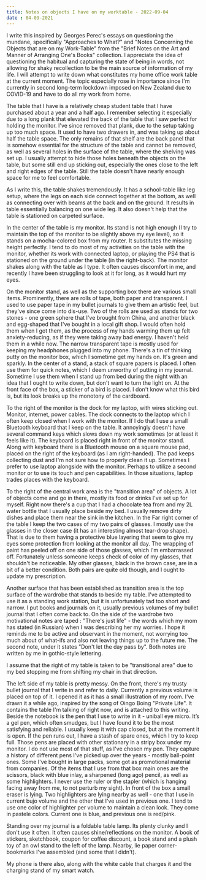 ```yaml
---
title: Notes on objects I have on my worktable - 2022-09-04
date : 04-09-2021
---
```

I write this inspired by Georges Perec's essays on questioning the mundane, specifically "Approaches to What?" and "Notes Concerning the Objects that are on my Work-Table" from the "Brief Notes on the Art and Manner of Arranging One's Books" collection. I appreciate the idea of questioning the habitual and capturing the state of being in words, not allowing for shaky recollection to be the main source of information of my life. I will attempt to write down what constitutes my home office work table at the current moment. The topic especially rose in importance since I'm currently in second long-term lockdown imposed on New Zealand due to COVID-19 and have to do all my work from home.

The table that I have is a relatively cheap student table that I have purchased about a year and a half ago. I remember selecting it especially due to a long plank that elevated the back of the table that I saw perfect for holding the monitor. I've since removed that plank, due to the setup taking up too much space. It used to have two drawers in, and was taking up about half the table space. The only remains of that shelf are the back panel that is somehow essential for the structure of the table and cannot be removed, as well as several holes in the surface of the table, where the shelving was set up. I usually attempt to hide those holes beneath the objects on the table, but some still end up sticking out, especially the ones close to the left and right edges of the table. Still the table doesn't have nearly enough space for me to feel comfortable.

As I write this, the table shakes tremendously. It has a school-table like leg setup, where the legs on each side connect together at the bottom, as well as connecting over with beams at the back and on the ground. It results in table essentially balancing on one wide leg. It also doesn't help that the table is stationed on carpeted surface.

In the center of the table is my monitor. Its stand is not high enough (I try to maintain the top of the monitor to be slightly above my eye level), so it stands on a mocha-colored box from my router. It substitutes the missing height perfectly. I tend to do most of my activities on the table with the monitor, whether its work with connected laptop, or playing the PS4 that is stationed on the ground under the table (in the right-back). The monitor shakes along with the table as I type. It often causes discomfort in me, and recently I have been struggling to look at it for long, as it would hurt my eyes.

On the monitor stand, as well as the supporting box there are various small items. Prominently, there are rolls of tape, both paper and transparent. I used to use paper tape in my bullet journals to give them an artistic feel, but they've since come into dis-use. Two of the rolls are used as stands for two stones - one green sphere that I've brought from China, and another black and egg-shaped that I've bought in a local gift shop. I would often hold them when I got them, as the process of my hands warming them up felt anxiety-reducing, as if they were taking away bad energy. I haven't held them in a while now. The narrow transparent tape is mostly used for keeping my headphones plugged into my phone. There's a tin of thinking putty on the monitor box, which I sometime get my hands on. It's green and sparkly. In the center of a stand, a stack of square papers is placed. I often use them for quick notes, which I deem unworthy of putting in my journal. Sometime I use them when I stand up from bed during the night with an idea that I ought to write down, but don't want to turn the light on. At the front face of the box, a sticker of a bird is placed. I don't know what this bird is, but its look breaks up the monotony of the cardboard.

To the right of the monitor is the dock for my laptop, with wires sticking out. Monitor, internet, power cables. The dock connects to the laptop which I often keep closed when I work with the monitor. If I do that I use a small Bluetooth keyboard that I keep on the table. It annoyingly doesn't have several command keys which slows down my work sometimes (or at least it feels like it). The keyboard is placed right in front of the monitor stand. Along with keyboard there is a Bluetooth mouse on a square mouse pad, placed on the right of the keyboard (as I am right-handed). The pad keeps collecting dust and I'm not sure how to properly clean it up. Sometimes I prefer to use laptop alongside with the monitor. Perhaps to utilize a second monitor or to use its touch and pen capabilities. In those situations, laptop trades places with the keyboard.

To the right of the central work area is the "transition area" of objects. A lot of objects come and go in there, mostly its food or drinks I've set up for myself. Right now there's a cup that I had a chocolate tea from and my 2L water bottle that I usually place beside my bed. I usually remove dirty dishes and place them near the sink in the kitchen. In the Far right corner of the table I keep the two cases of my two pairs of glasses. I mostly use the glasses in the closer case (it has an interesting almost tear-drop shape). That is due to them having a protective blue layering that seem to give my eyes some protection from looking at the monitor all day. The wrapping of paint has peeled off on one side of those glasses, which I'm embarrassed off. Fortunately unless someone keeps check of color of my glasses, that shouldn't be noticeable. My other glasses, black in the brown case, are in a bit of a better condition. Both pairs are quite old though, and I ought to update my prescription.

Another surface that has been established as transition area is the top surface of the wardrobe that stands to beside my table. I've attempted to use it as a standing work station, but it is unfortunately tad too short and narrow. I put books and journals on it, usually previous volumes of my bullet journal that I often come back to. On the side of the wardrobe two motivational notes are taped : "There's just life" - the words which my mom has stated (in Russian) when I was describing her my worries. I hope it reminds me to be active and observant in the moment, not worrying too much about of what-ifs and also not leaving things up to the future me. The second note, under it states "Don't let the day pass by". Both notes are written by me in gothic-style lettering.

I assume that the right of my table is taken to be "transitional area" due to my bed stopping me from shifting my chair in that direction.

The left side of my table is pretty messy. On the front, there's my trusty bullet journal that I write in and refer to daily. Currently a previous volume is placed on top of it. I opened it as it has a small illustration of my room. I've drawn it a while ago, inspired by the song of Oingo Boing "Private Life". It contains the table I'm talking of right now, and is attached to this writing. Beside the notebook is the pen that I use to write in it - uniball eye micro. It’s a gel pen, which often smudges, but I have found it to be the most satisfying and reliable. I usually keep it with cap closed, but at the moment it is open. If the pen runs out, I have a stash of spare ones, which I try to keep full. Those pens are placed with other stationary in a stripy box under my monitor. I do not use most of that stuff, as I've chosen my pen. They capture a history of different pens I've picked up over the years - mostly ball-point ones. Some I've bought in large packs, some got as promotional material from companies. Of the items that I use from that box main ones are the scissors, black with blue inlay, a sharpened (long ago) pencil, as well as some highlighters. I never use the ruler or the stapler (which is hanging facing away from me, to not perturb my sight). In front of the box a small eraser is lying. Two highlighters are lying nearby as well - one that I use in current bujo volume and the other that I've used in previous one. I tend to use one color of highlighter per volume to maintain a clean look. They come in pastele colors. Current one is blue, and previous one is red/pink.

Standing over my journal is a foldable table lamp. Its plenty clunky and I don't use it often. It often causes shine/reflections on the monitor. A book of stickers, sketchbook, coupon for coffee discount, a book stand and a plush toy of an owl stand to the left of the lamp. Nearby, lie paper corner-bookmarks I've assembled (and some that I didn't).

My phone is there also, along with the white cable that charges it and the charging stand of my smart watch.